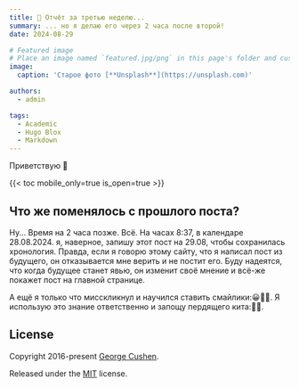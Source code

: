 ```yaml
---
title: 🎉 Отчёт за третью неделю...
summary: ... но я делаю его через 2 часа после второй!
date: 2024-08-29

# Featured image
# Place an image named `featured.jpg/png` in this page's folder and customize its options here.
image:
  caption: 'Старое фото [**Unsplash**](https://unsplash.com)'

authors:
  - admin

tags:
  - Academic
  - Hugo Blox
  - Markdown
---
```


Приветствую 👋

{{< toc mobile_only=true is_open=true >}}

## Что же поменялось с прошлого поста?

   Ну... Время на 2 часа позже. Всё. На часах 8:37, в календаре 28.08.2024. я, наверное, запишу этот пост на 29.08, чтобы сохранилась хронология. Правда, если я говорю этому сайту, что я написал пост из будущего, он отказывается мне верить и не постит его. Буду надеятся, что когда будущее станет явью, он изменит своё мнение и всё-же покажет пост на главной странице.

А ещё я только что мисскликнул и научился ставить смайлики:😀️🤩️🫠️. Я использую это знание ответственно и запощу пердящего кита:🐋️💨.


## License

Copyright 2016-present [George Cushen](https://georgecushen.com).

Released under the [MIT](https://github.com/HugoBlox/hugo-blox-builder/blob/main/LICENSE.md) license.
